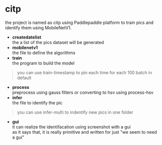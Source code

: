 # citp
the project is named as citp using Paddlepaddle platform to train pics and identify them using MobileNetV1.   
* **createdatelist**  
 the a list of the pics dataset will be generated  
 * **mobilenetv1**  
 the file to define the algorithms  
 * **train**  
 the program to build the model 
 >you can use train-timestamp to pin each time for each 100 batch in default 
 * **process**  
 preprocess using gauss filters or converting to hsv using process-hsv
 * **infer**  
 the file to identify the pic  
 > you can use infer-multi to indentify new pics in one folder   
* **gui**  
it can realize the identifacation using screenshot with a gui  
as it says that, it is really primitive and written for just "we seem to need a gui"
